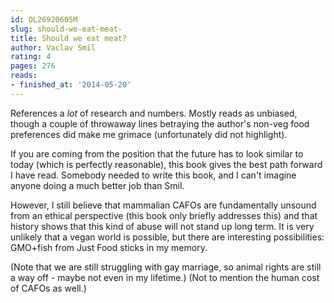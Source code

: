 ```yaml
---
id: OL26920605M
slug: should-we-eat-meat-
title: Should we eat meat?
author: Vaclav Smil
rating: 4
pages: 276
reads:
- finished_at: '2014-05-20'
---
```

References a *lot* of research and numbers. Mostly reads as unbiased, though a couple of throwaway lines betraying the author's non-veg food preferences did make me grimace (unfortunately did not highlight).

If you are coming from the position that the future has to look similar to today (which is perfectly reasonable), this book gives the best path forward I have read. Somebody needed to write this book, and I can't imagine anyone doing a much better job than Smil.

However, I still believe that mammalian CAFOs are fundamentally unsound from an ethical perspective (this book only briefly addresses this) and that history shows that this kind of abuse will not stand up long term. It is very unlikely that a vegan world is possible, but there are interesting possibilities: GMO+fish from Just Food sticks in my memory.

(Note that we are still struggling with gay marriage, so animal rights are still a way off - maybe not even in my lifetime.) (Not to mention the human cost of CAFOs as well.)
